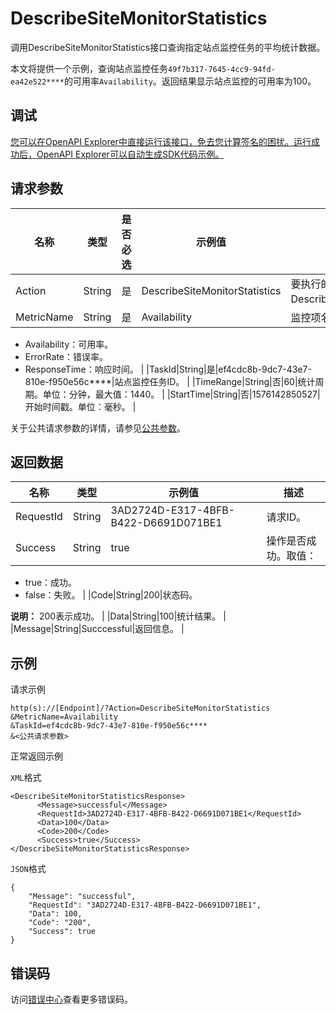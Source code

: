 # DescribeSiteMonitorStatistics

调用DescribeSiteMonitorStatistics接口查询指定站点监控任务的平均统计数据。

本文将提供一个示例，查询站点监控任务`49f7b317-7645-4cc9-94fd-ea42e522****`的可用率`Availability`。返回结果显示站点监控的可用率为100。

## 调试

[您可以在OpenAPI Explorer中直接运行该接口，免去您计算签名的困扰。运行成功后，OpenAPI Explorer可以自动生成SDK代码示例。](https://api.aliyun.com/#product=Cms&api=DescribeSiteMonitorStatistics&type=RPC&version=2019-01-01)

## 请求参数

|名称|类型|是否必选|示例值|描述|
|--|--|----|---|--|
|Action|String|是|DescribeSiteMonitorStatistics|要执行的操作，取值：DescribeSiteMonitorStatistics。 |
|MetricName|String|是|Availability|监控项名称。取值：

 -   Availability：可用率。
-   ErrorRate：错误率。
-   ResponseTime：响应时间。 |
|TaskId|String|是|ef4cdc8b-9dc7-43e7-810e-f950e56c\*\*\*\*|站点监控任务ID。 |
|TimeRange|String|否|60|统计周期。单位：分钟，最大值：1440。 |
|StartTime|String|否|1576142850527|开始时间戳。单位：毫秒。 |

关于公共请求参数的详情，请参见[公共参数](~~199331~~)。

## 返回数据

|名称|类型|示例值|描述|
|--|--|---|--|
|RequestId|String|3AD2724D-E317-4BFB-B422-D6691D071BE1|请求ID。 |
|Success|String|true|操作是否成功。取值：

 -   true：成功。
-   false：失败。 |
|Code|String|200|状态码。

 **说明：** 200表示成功。 |
|Data|String|100|统计结果。 |
|Message|String|Succcessful|返回信息。 |

## 示例

请求示例

```
http(s)://[Endpoint]/?Action=DescribeSiteMonitorStatistics
&MetricName=Availability
&TaskId=ef4cdc8b-9dc7-43e7-810e-f950e56c****
&<公共请求参数>
```

正常返回示例

`XML`格式

```
<DescribeSiteMonitorStatisticsResponse>
	  <Message>successful</Message>
	  <RequestId>3AD2724D-E317-4BFB-B422-D6691D071BE1</RequestId>
	  <Data>100</Data>
	  <Code>200</Code>
	  <Success>true</Success>
</DescribeSiteMonitorStatisticsResponse>
```

`JSON`格式

```
{
	"Message": "successful",
	"RequestId": "3AD2724D-E317-4BFB-B422-D6691D071BE1",
	"Data": 100,
	"Code": "200",
	"Success": true
}
```

## 错误码

访问[错误中心](https://error-center.alibabacloud.com/status/product/Cms)查看更多错误码。

